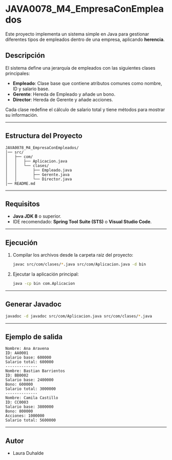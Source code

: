 # JAVA0078_M4_EmpresaConEmpleados

Este proyecto implementa un sistema simple en Java para gestionar diferentes tipos de empleados dentro de una empresa, aplicando **herencia**.

## Descripción
El sistema define una jerarquía de empleados con las siguientes clases principales:

- **Empleado**: Clase base que contiene atributos comunes como nombre, ID y salario base.
- **Gerente**: Hereda de Empleado y añade un bono.
- **Director**: Hereda de Gerente y añade acciones.

Cada clase redefine el cálculo de salario total y tiene métodos para mostrar su información.

---
## Estructura del Proyecto
```
JAVA0078_M4_EmpresaConEmpleados/
│── src/
│   ├── com/
│   │   ├── Aplicacion.java
│   │   └── clases/
│   │       ├── Empleado.java
│   │       ├── Gerente.java
│   │       └── Director.java
│── README.md
```

---
## Requisitos
- **Java JDK 8** o superior.
- IDE recomendado: **Spring Tool Suite (STS)** o **Visual Studio Code**.

---
## Ejecución
1. Compilar los archivos desde la carpeta raiz del proyecto:
   ```bash
   javac src/com/clases/*.java src/com/Aplicacion.java -d bin
   ```

2. Ejecutar la aplicación principal:
   ```bash
   java -cp bin com.Aplicacion
   ```
---
## Generar Javadoc

```bash
javadoc -d javadoc src/com/Aplicacion.java src/com/clases/*.java
```

---
## Ejemplo de salida
```
Nombre: Ana Aravena
ID: AA0001
Salario base: 600000
Salario total: 600000
--------------
Nombre: Bastian Barrientos
ID: BB0002
Salario base: 2400000
Bono: 600000
Salario total: 3000000
--------------
Nombre: Camila Castillo
ID: CC0003
Salario base: 3800000
Bono: 800000
Acciones: 1000000
Salario total: 5600000
```

---
## Autor
- Laura Duhalde
